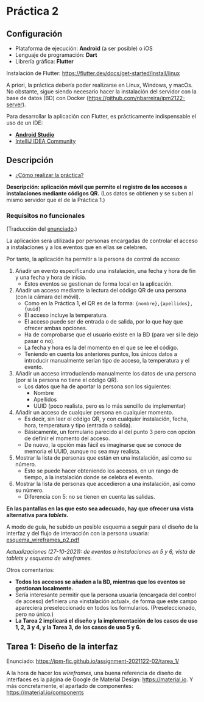 # Práctica 2

## Configuración

* Plataforma de ejecución: **Android** (a ser posible) o iOS
* Lenguaje de programación: **Dart**
* Librería gráfica: **Flutter**


Instalación de Flutter: <https://flutter.dev/docs/get-started/install/linux>

A priori, la práctica debería poder realizarse en Linux, Windows, y macOs. No obstante, sigue siendo necesario hacer la instalación del servidor con la base de datos (BD) con Docker (<https://github.com/nbarreira/ipm2122-server>).

Para desarrollar la aplicación con Flutter, es prácticamente indispensable el uso de un IDE:
* [**Android Studio**](https://developer.android.com/studio)
* [IntelliJ IDEA Community](https://www.jetbrains.com/idea/download/)


## Descripción

* [¿Cómo realizar la práctica?](https://ipm-fic.github.io/assignment-2021122-02/howto/)


**Descripción: aplicación móvil que permite el registro de los accesos a instalaciones mediante códigos QR.** (Los datos se obtienen y se suben al mismo servidor que el de la Práctica 1.)


### Requisitos no funcionales

(Traducción del [enunciado](https://ipm-fic.github.io/assignment-2021122-02/howto/).)

La aplicación será utilizada por personas encargadas de controlar el acceso a instalaciones y a los eventos que en ellas se celebren.

Por tanto, la aplicación ha permitir a la persona de control de acceso:

1. Añadir un evento especificando una instalación, una fecha y hora de fin y una fecha y hora de inicio.
    - Estos eventos se gestionan de forma local en la aplicación.
2. Añadir un acceso mediante la lectura del código QR de una persona (con la cámara del móvil).
    - Como en la Práctica 1, el QR es de la forma: `{nombre},{apellidos},{uuid}`
    - El acceso incluye la temperatura.
    - El acceso puede ser de entrada o de salida, por lo que hay que ofrecer ambas opciones.
    - Ha de comprobarse que el usuario existe en la BD (para ver si le dejo pasar o no).
    - La fecha y hora es la del momento en el que se lee el código.
    - Teniendo en cuenta los anteriores puntos, los únicos datos a introducir manualmente serían tipo de acceso, la temperatura y el evento.
3. Añadir un acceso introduciendo manualmente los datos de una persona (por si la persona no tiene el código QR).
    * Los datos que ha de aportar la persona son los siguientes:
        - Nombre
        - Apellidos
        - UUID (poco realista, pero es lo más sencillo de implementar)
4. Añadir un acceso de cualquier persona en cualquier momento.
    - Es decir, sin leer el código QR, y con cualquier instalación, fecha, hora, temperatura y tipo (entrada o salida).
    - Básicamente, un formulario parecido al del punto 3 pero con opción de definir el momento del acceso.
    - De nuevo, la opción más fácil es imaginarse que se conoce de memoria el UUID, aunque no sea muy realista.
5. Mostrar la lista de personas que están en una instalación, así como su número.
    - Esto se puede hacer obteniendo los accesos, en un rango de tiempo, a la instalación donde se celebra el evento.
6. Mostrar la lista de personas que accedieron a una instalación, así como su número.
    - Diferencia con 5: no se tienen en cuenta las salidas.

**En las pantallas en las que esto sea adecuado, hay que ofrecer una vista alternativa para _tablets_.**

A modo de guía, he subido un posible esquema a seguir para el diseño de la interfaz y del flujo de interacción con la persona usuaria: [esquema\_wireframes\_p2.pdf](esquema_wireframes_p2.pdf)

_Actualizaciones (27-10-2021): de eventos a instalaciones en 5 y 6, vista de tablets y esquema de wireframes._

Otros comentarios:

* **Todos los accesos se añaden a la BD, mientras que los eventos se gestionan localmente.**
* Sería interesante permitir que la persona usuaria (encargada del control de acceso) definiera una «instalación actual», de forma que este campo apareciera preseleccionado en todos los formularios. (Preseleccionado, pero no único.)
* **La Tarea 2 implicará el diseño y la implementación de los casos de uso 1, 2, 3 y 4, y la Tarea 3, de los casos de uso 5 y 6.**

## Tarea 1: Diseño de la interfaz

Enunciado: <https://ipm-fic.github.io/assignment-2021122-02/tarea_1/>

A la hora de hacer los _wireframes_, una buena referencia de diseño de interfaces es la página de Google de Material Design: <https://material.io>. Y más concretamente, el apartado de componentes: <https://material.io/components>

